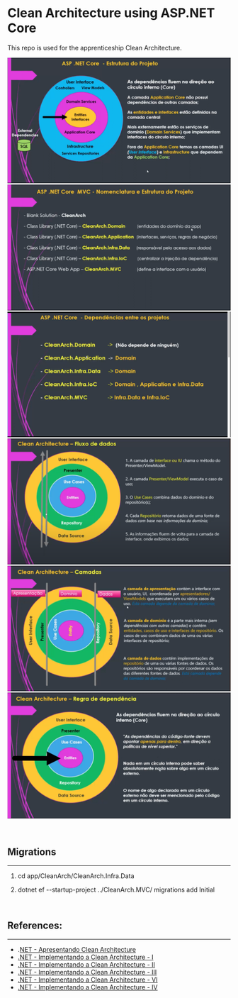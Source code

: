 # Clean Architecture using ASP.NET Core

This repo is used for the apprenticeship Clean Architecture.

![Structure](./docs/structure.png)
![Structure](./docs/structure-1.png)
![Structure](./docs/structure-2.png)
![Structure](./docs/structure-3.png)
![Structure](./docs/structure-4.png)
![Structure](./docs/structure-5.png)

&nbsp;
## **Migrations**
---
1. cd app/CleanArch/CleanArch.Infra.Data 

2. dotnet ef --startup-project ../CleanArch.MVC/ migrations add Initial

&nbsp;


## **References:** 
---
* .[NET - Apresentando Clean Architecture](https://youtube.com/watch?v=ZWfrI5Bu6so&si=EnSIkaIECMiOmarE)
* [.NET - Implementando a Clean Architecture - I](https://youtube.com/watch?v=PjBJznRvJqc&si=EnSIkaIECMiOmarE)
* [.NET - Implementando a Clean Architecture - II](https://youtube.com/watch?v=Ase1mJADt00&si=EnSIkaIECMiOmarE)
* [.NET - Implementando a Clean Architecture - III](https://youtube.com/watch?v=y5Fhq8qxboo&si=EnSIkaIECMiOmarE)
* [.NET - Implementando a Clean Architecture - VI](https://youtube.com/watch?v=jJmeVWCDIDk&si=EnSIkaIECMiOmarE)
* [.NET - Implementando a Clean Architecture - IV](https://youtu.be/ZnJvhD_LNsQ)